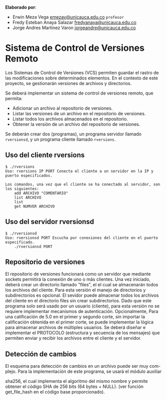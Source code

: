 **Elaborado por**:

- Erwin Meza Vega <emezav@unicauca.edu.co> `profesor`
- Fredy Esteban Anaya Salazar <fredyanaya@unicauca.edu.co>
- Jorge Andres Martinez Varon <jorgeandre@unicauca.edu.co>

# Sistema de Control de Versiones Remoto
Los Sistemas de Control de Versiones (VCS) permiten guardar el rastro de las modificaciones sobre determinados elementos. En el contexto de este proyecto, se gestionarán versiones de archivos y directorios.

Se deberá implementar un sistema de control de versiones remoto, que permita:
* Adicionar un archivo al repositorio de versiones.
* Listar las versiones de un archivo en el repositorio de versiones.
* Listar todos los archivos almacenados en el repositorio.
* Obtener la versión de un archivo del repositorio de versiones.

Se deberán crear dos (programas), un programa servidor llamado `rversionsd`,
y un programa cliente llamado `rversions`.

## Uso del cliente rversions

```shell
$ ./rversions
Uso: rversions IP PORT Conecta el cliente a un servidor en la IP y puerto especificados.

Los comandos, una vez que el cliente se ha conectado al servidor, son los siguientes:
	add ARCHIVO "COMENTARIO"
	list ARCHIVO
	list
	get NUMVER ARCHIVO
```

## Uso del servidor rversionsd
```shell
$ ./rversionsd 
Uso: rversionsd PORT Escucha por conexiones del cliente en el puerto especificado. 
	./rversionsd PORT
```

## Repositorio de versiones

El repositorio de versiones funcionará como un servidor que mediante sockets
permitirá la conexión de uno o más clientes. Una vez iniciado, deberá crear
un directorio llamado "files", el el cual se almacenarán todos los archivos del cliente. 
Para esta versión el manejo de directorios y subdirectorios es opcional.
El sevidor puede almacenar todos los archivos del cliente en el directorio
files sin crear subdirectorios. 
Dado que este programa solo será usado por un usuario (cliente), para esta
versión no se requiere implementar mecanismos de autenticación.
Opcionalmente, Para una calificación de 5.0 en el primer y segundo corte,
sin importar la calificación obtenida en el primer corte, se puede implementar
la lógica para almacenar archivos de múltiples usuarios. 
Se deberá diseñar e implementar el PROTOCOLO (estructura y secuencia
de los mensajes) que permiten enviar y recibir los archivos entre el cliente y el
servidor.

## Detección de cambios

El esquema para detección de cambios en un archivo puede ser muy com-
plejo. Para la implementación de este programa, se usará el módulo auxiliar

sha256, el cual implementa el algoritmo del mismo nombre y permite obtener
el código SHA de 256 bits (64 bytes + NULL). (ver función get_file_hash
en el código base proporcionado).
